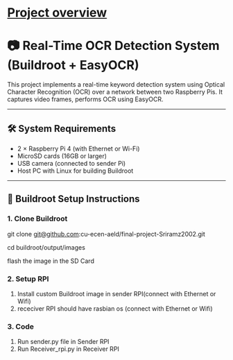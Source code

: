 # [Project overview](https://github.com/cu-ecen-aeld/final-project-Darshan-ES/wiki)

# 📷 Real-Time OCR Detection System (Buildroot + EasyOCR)

This project implements a real-time keyword detection system using Optical Character Recognition (OCR) over a network between two Raspberry Pis. It captures video frames, performs OCR using EasyOCR.

---

## 🛠️ System Requirements

- 2 × Raspberry Pi 4 (with Ethernet or Wi-Fi)
- MicroSD cards (16GB or larger)
- USB camera (connected to sender Pi)
- Host PC with Linux for building Buildroot

---

## 🔧 Buildroot Setup Instructions

### 1. Clone Buildroot

git clone git@github.com:cu-ecen-aeld/final-project-Sriramz2002.git

cd buildroot/output/images

flash the image in the SD Card

### 2. Setup RPI

1. Install custom Buildroot image in sender RPI(connect with Ethernet or Wifi)
2. receciver RPI should have rasbian os (connect with Ethernet or Wifi)

### 3. Code

1. Run sender.py file in Sender RPI
2. Run Receiver_rpi.py in Receiver RPI











